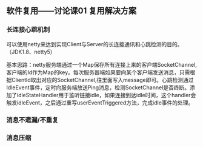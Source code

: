 ## 软件复用——讨论课01 复用解决方案

### 长连接心跳机制

可以使用netty来达到实现Client与Server的长连接通讯和心跳检测的目的。（JDK1.8、netty5）

基本思路：netty服务端通过一个Map保存所有连接上来的客户端SocketChannel,客户端的Id作为Map的key。每次服务器端如果要向某个客户端发送消息，只需根据ClientId取出对应的SocketChannel,往里面写入message即可。心跳检测通过IdleEvent事件，定时向服务端放送Ping消息，检测SocketChannel是否终断。添加了idleStateHandler用于监听链接idle，如果连接到达idle时间，这个handler会触发idleEvent，之后通过重写userEventTriggered方法，完成idle事件的处理。


### 消息不遗漏/不重复


### 消息压缩